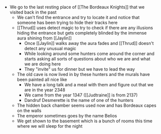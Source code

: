 - We go to the last resting place of [[The Bordeaux Knights]] that we visited back in the past
	- We can't find the entrance and try to locate it and notice that someone has been trying to hide their tracks here
	- [[Thrud]] uses detect magic to try to check if there are any illusions hiding the entrance but gets completely blinded by the immense aura shining from [[Jaylin]]
		- Once [[Jaylin]] walks away the aura fades and [[Thrud]] doesn't detect any unusual magic
		- While looking around some hunters come around the corner and starts asking all sorts of questions about who we are and what we are doing here
		- They "invite" us for dinner but we have to lead the way
	- The old cave is now lived in by these hunters and the murals have been painted all nice like
		- We have a long talk and a meal with them and figure out that we are in the year 2348
		- We came from the year 1347 ([[Judtraine]] is from 2137)
		- Dandruf Desmerette is the name of one of the hunters
	- The hidden back chamber seems used now and has Bordeaux capes on the walls
	- The emperor sometimes goes by the name Belios
	- We get shown to the basement which is a bunch of rooms this time where we will sleep for the night